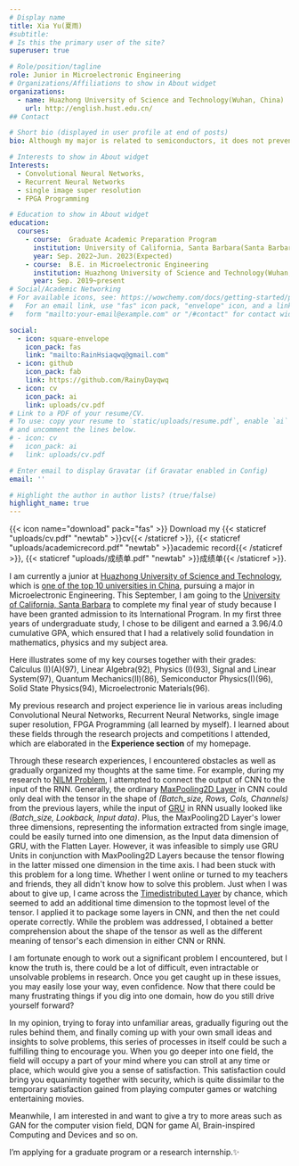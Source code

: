 ```yaml
---
# Display name
title: Xia Yu(夏雨)
#subtitle: 
# Is this the primary user of the site?
superuser: true

# Role/position/tagline
role: Junior in Microelectronic Engineering
# Organizations/Affiliations to show in About widget
organizations:
  - name: Huazhong University of Science and Technology(Wuhan, China)
    url: http://english.hust.edu.cn/
## Contact

# Short bio (displayed in user profile at end of posts)
bio: Although my major is related to semiconductors, it does not prevent me from having interests in many areas including my original profession, AI and so on.

# Interests to show in About widget
Interests:
  - Convolutional Neural Networks, 
  - Recurrent Neural Networks
  - single image super resolution
  - FPGA Programming

# Education to show in About widget
education:
  courses:
    - course:  Graduate Academic Preparation Program
      institution: University of California, Santa Barbara(Santa Barbara, CA)
      year: Sep. 2022~Jun. 2023(Expected)
    - course:  B.E. in Microelectronic Engineering
      institution: Huazhong University of Science and Technology(Wuhan, China)
      year: Sep. 2019~present
# Social/Academic Networking
# For available icons, see: https://wowchemy.com/docs/getting-started/page-builder/#icons
#   For an email link, use "fas" icon pack, "envelope" icon, and a link in the
#   form "mailto:your-email@example.com" or "/#contact" for contact widget.

social:
  - icon: square-envelope
    icon_pack: fas
    link: "mailto:RainHsiaqwq@gmail.com"
  - icon: github
    icon_pack: fab
    link: https://github.com/RainyDayqwq
  - icon: cv
    icon_pack: ai
    link: uploads/cv.pdf
# Link to a PDF of your resume/CV.
# To use: copy your resume to `static/uploads/resume.pdf`, enable `ai` icons in `params.toml`,
# and uncomment the lines below.
# - icon: cv
#   icon_pack: ai
#   link: uploads/cv.pdf

# Enter email to display Gravatar (if Gravatar enabled in Config)
email: ''

# Highlight the author in author lists? (true/false)
highlight_name: true
---
```

{{< icon name="download" pack="fas" >}} Download my {{< staticref "uploads/cv.pdf" "newtab" >}}cv{{< /staticref >}}, {{< staticref "uploads/academicrecord.pdf" "newtab" >}}academic record{{< /staticref >}}, {{< staticref "uploads/成绩单.pdf" "newtab" >}}成绩单{{< /staticref >}}.

I am currently a junior at [Huazhong University of Science and Technology](http://english.hust.edu.cn/), which is [one of the top 10 universities in China](https://www.shanghairanking.com/rankings/bcur/2022), pursuing a major in Microelectronic Engineering. This September, I am going to the [University of California, Santa Barbara](https://www.ucsb.edu/) to complete my final year of study because I have been granted admission to its International Program. In my first three years of undergraduate study, I chose to be diligent and earned a 3.96/4.0 cumulative GPA, which ensured that I had a relatively solid foundation in mathematics, physics and my subject area.

Here illustrates some of my key courses together with their grades: Calculus (I)(A)(97), Linear Algebra(92), Physics (I)(93), Signal and Linear System(97), Quantum Mechanics(II)(86), Semiconductor Physics(I)(96), Solid State Physics(94), Microelectronic Materials(96).

My previous research and project experience lie in various areas including Convolutional Neural Networks, Recurrent Neural Networks, single image super resolution, FPGA Programming (all learned by myself). I learned about these fields through the research projects and competitions I attended, which are elaborated in the **Experience section** of my homepage. 

Through these research experiences, I encountered obstacles as well as gradually organized my thoughts at the same time. For example, during my research to [NILM Problem](https://rainhsia.netlify.app/project/nilm/), I attempted to connect the output of CNN to the input of the RNN. Generally, the ordinary [MaxPooling2D Layer](https://keras.io/zh/layers/pooling/) in CNN could only deal with the tensor in the shape of *(Batch_size, Rows, Cols, Channels)* from the previous layers, while the input of [GRU](https://keras.io/zh/layers/recurrent/#gru) in RNN usually looked like *(Batch_size, Lookback, Input data)*. Plus, the MaxPooling2D Layer's lower three dimensions, representing the information extracted from single image, could be easily turned into one dimension, as the Input data dimension of GRU, with the Flatten Layer. However, it was infeasible to simply use GRU Units in conjunction with MaxPooling2D Layers because the tensor flowing in the latter missed one dimension in the time axis. I had been stuck with this problem for a long time. Whether I went online or turned to my teachers and friends, they all didn't know how to solve this problem. Just when I was about to give up, I came across the [Timedistributed Layer](https://keras.io/zh/layers/wrappers/#timedistributed) by chance, which seemed to add an additional time dimension to the topmost level of the tensor. I applied it to package some layers in CNN, and then the net could operate correctly. While the problem was addressed, I obtained a better comprehension about the shape of the tensor as well as the different meaning of tensor's each dimension in either CNN or RNN. 

I am fortunate enough to work out a significant problem I encountered, but I know the truth is, there could be a lot of difficult, even intractable or unsolvable problems in research. Once you get caught up in these issues, you may easily lose your way, even confidence. Now that there could be many frustrating things if you dig into one domain, how do you still drive yourself forward?

In my opinion, trying to foray into unfamiliar areas, gradually figuring out the rules behind them, and finally coming up with your own small ideas and insights to solve problems, this series of processes in itself could be such a fulfilling thing to encourage you. When you go deeper into one field, the field will occupy a part of your mind where you can stroll at any time or place, which would give you a sense of satisfaction. This satisfaction could bring you equanimity together with security, which is quite dissimilar to the temporary satisfaction gained from playing computer games or watching entertaining movies.

Meanwhile, I am interested in and want to give a try to more areas such as GAN for the computer vision field, DQN for game AI, Brain-inspired Computing and Devices and so on. 

I’m applying for a graduate program or a research internship.✨

